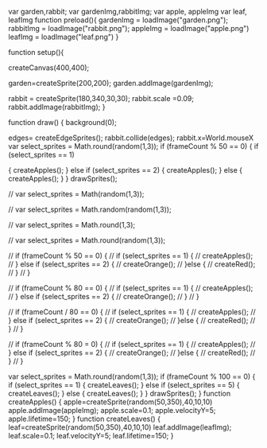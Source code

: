 
var garden,rabbit;
var gardenImg,rabbitImg;
var apple, appleImg
var leaf, leafImg
function preload(){
  gardenImg = loadImage("garden.png");
  rabbitImg = loadImage("rabbit.png");
  appleImg = loadImage("apple.png")
  leafImg = loadImage("leaf.png")
}

function setup(){
  
  createCanvas(400,400);
  

garden=createSprite(200,200);
garden.addImage(gardenImg);


rabbit = createSprite(180,340,30,30);
rabbit.scale =0.09;
rabbit.addImage(rabbitImg);
}


function draw() {
  background(0);
  
  edges= createEdgeSprites();
  rabbit.collide(edges);
  rabbit.x=World.mouseX
  var select_sprites = Math.round(random(1,3));
  if (frameCount % 50 == 0) {
  if (select_sprites  == 1) 

  { createApples(); }
  else if  (select_sprites == 2) {         createApples(); }
else {  createApples(); } }
  drawSprites();
  
// var select_sprites = Math(random(1,3));

// var select_sprites = Math.random(random(1,3));

// var select_sprites = Math.round(1,3);

// var select_sprites = Math.round(random(1,3));

  
  // if (frameCount % 50 == 0) {
  //   if (select_sprites == 1) {
  //     createApples();
  //   } else if (select_sprites == 2) {
  //     createOrange();
  //   }else {
  //     createRed();
  //   }
  // }

  // if (frameCount % 80 == 0) {
  //   if (select_sprites == 1) {
  //     createApples();
  //   } else if (select_sprites == 2) {
  //     createOrange();
  //   }
  // }

  // if (frameCount / 80 == 0) {
  //   if (select_sprites == 1) {
  //     createApples();
  //   } else if (select_sprites == 2) {
  //     createOrange();
  //   }else {
  //     createRed();
  //   }
  // }

  // if (frameCount % 80 = 0) {
  //   if (select_sprites == 1) {
  //     createApples();
  //   } else if (select_sprites == 2) {
  //     createOrange();
  //   }else {
  //     createRed();
  //   }
  // }

  var select_sprites = Math.round(random(1,3));
  if (frameCount % 100 == 0) {
  if (select_sprites  == 1) 
  { createLeaves(); }
  else if  (select_sprites == 5) {
    createLeaves(); }
else {  createLeaves(); } }
  drawSprites();
}
function createApples() {
apple=createSprite(random(50,350),40,10,10)
apple.addImage(appleImg);
apple.scale=0.1;
apple.velocityY=5;
apple.lifetime=150;
}
function createLeaves() {
leaf=createSprite(random(50,350),40,10,10)
leaf.addImage(leafImg);
leaf.scale=0.1;
leaf.velocityY=5;
leaf.lifetime=150;
}
